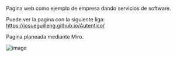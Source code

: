 Pagina web como ejemplo de empresa dando servicios de software.

Puede ver la pagina con la siguiente liga:
https://josueguilleng.github.io/Autentico/

Pagina planeada mediante Miro.

![image](https://github.com/JosueGuillenG/Autentico/assets/151679955/afad0b1a-f733-49eb-b1fc-d16baa221d38)
